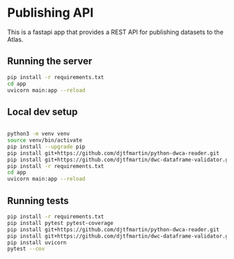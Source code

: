 # Publishing API

This is a fastapi app that provides a REST API for publishing datasets to the Atlas.

## Running the server

```bash
pip install -r requirements.txt
cd app
uvicorn main:app --reload
```

## Local dev setup

```bash

python3 -m venv venv
source venv/bin/activate
pip install --upgrade pip
pip install git+https://github.com/djtfmartin/python-dwca-reader.git
pip install git+https://github.com/djtfmartin/dwc-dataframe-validator.git
pip install -r requirements.txt
cd app
uvicorn main:app --reload
```

## Running tests

```bash
pip install -r requirements.txt
pip install pytest pytest-coverage
pip install git+https://github.com/djtfmartin/python-dwca-reader.git
pip install git+https://github.com/djtfmartin/dwc-dataframe-validator.git
pip install uvicorn
pytest --cov
```
